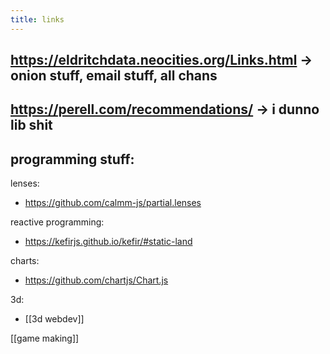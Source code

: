 ```yaml
---
title: links
---
```


## https://eldritchdata.neocities.org/Links.html -> onion stuff, email stuff, all chans
## https://perell.com/recommendations/ -> i dunno lib shit
## programming stuff:

lenses:
- https://github.com/calmm-js/partial.lenses

reactive programming:
- https://kefirjs.github.io/kefir/#static-land

charts:
- https://github.com/chartjs/Chart.js

3d:
- [[3d webdev]]

[[game making]]
